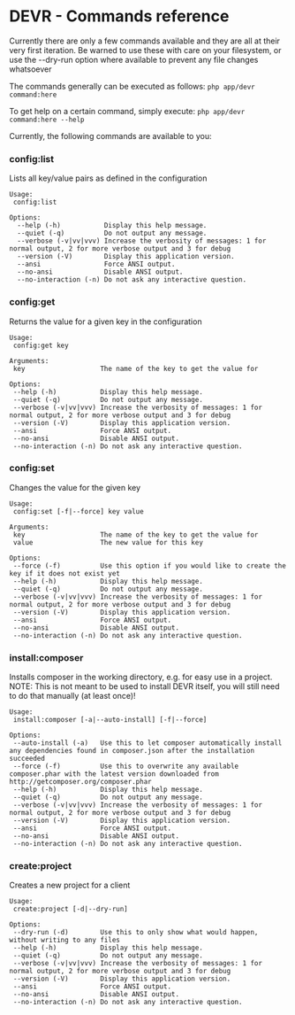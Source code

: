 DEVR - Commands reference
========================================================================================================================

Currently there are only a few commands available and they are all at their very first iteration. Be warned to use
these with care on your filesystem, or use the --dry-run option where available to prevent any file changes whatsoever

The commands generally can be executed as follows: ``php app/devr command:here``

To get help on a certain command, simply execute: ``php app/devr command:here --help``

Currently, the following commands are available to you:


### config:list ###

Lists all key/value pairs as defined in the configuration
```
Usage:
 config:list

Options:
  --help (-h)           Display this help message.
  --quiet (-q)          Do not output any message.
  --verbose (-v|vv|vvv) Increase the verbosity of messages: 1 for normal output, 2 for more verbose output and 3 for debug
  --version (-V)        Display this application version.
  --ansi                Force ANSI output.
  --no-ansi             Disable ANSI output.
  --no-interaction (-n) Do not ask any interactive question.
```


### config:get ###

Returns the value for a given key in the configuration
```
Usage:
 config:get key

Arguments:
 key                   The name of the key to get the value for

Options:
 --help (-h)           Display this help message.
 --quiet (-q)          Do not output any message.
 --verbose (-v|vv|vvv) Increase the verbosity of messages: 1 for normal output, 2 for more verbose output and 3 for debug
 --version (-V)        Display this application version.
 --ansi                Force ANSI output.
 --no-ansi             Disable ANSI output.
 --no-interaction (-n) Do not ask any interactive question.
```


### config:set ###

Changes the value for the given key
```
Usage:
 config:set [-f|--force] key value

Arguments:
 key                   The name of the key to get the value for
 value                 The new value for this key

Options:
 --force (-f)          Use this option if you would like to create the key if it does not exist yet
 --help (-h)           Display this help message.
 --quiet (-q)          Do not output any message.
 --verbose (-v|vv|vvv) Increase the verbosity of messages: 1 for normal output, 2 for more verbose output and 3 for debug
 --version (-V)        Display this application version.
 --ansi                Force ANSI output.
 --no-ansi             Disable ANSI output.
 --no-interaction (-n) Do not ask any interactive question.
```


### install:composer ###

Installs composer in the working directory, e.g. for easy use in a project.
NOTE: This is not meant to be used to install DEVR itself, you will still need to do that manually (at least once)!
```
Usage:
 install:composer [-a|--auto-install] [-f|--force]

Options:
 --auto-install (-a)   Use this to let composer automatically install any dependencies found in composer.json after the installation succeeded
 --force (-f)          Use this to overwrite any available composer.phar with the latest version downloaded from http://getcomposer.org/composer.phar
 --help (-h)           Display this help message.
 --quiet (-q)          Do not output any message.
 --verbose (-v|vv|vvv) Increase the verbosity of messages: 1 for normal output, 2 for more verbose output and 3 for debug
 --version (-V)        Display this application version.
 --ansi                Force ANSI output.
 --no-ansi             Disable ANSI output.
 --no-interaction (-n) Do not ask any interactive question.
```


### create:project ###

Creates a new project for a client
```
Usage:
 create:project [-d|--dry-run]

Options:
 --dry-run (-d)        Use this to only show what would happen, without writing to any files
 --help (-h)           Display this help message.
 --quiet (-q)          Do not output any message.
 --verbose (-v|vv|vvv) Increase the verbosity of messages: 1 for normal output, 2 for more verbose output and 3 for debug
 --version (-V)        Display this application version.
 --ansi                Force ANSI output.
 --no-ansi             Disable ANSI output.
 --no-interaction (-n) Do not ask any interactive question.
 ```
